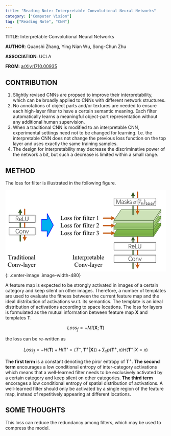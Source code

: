 ```yaml
---
title: "Reading Note: Interpretable Convolutional Neural Networks"
category: ["Computer Vision"]
tag: ["Reading Note", "CNN"]
---
```


**TITLE**: Interpretable Convolutional Neural Networks

**AUTHOR**: Quanshi Zhang, Ying Nian Wu, Song-Chun Zhu

**ASSOCIATION**: UCLA

**FROM**: [arXiv:1710.00935](https://arxiv.org/abs/1710.00935)

## CONTRIBUTION ##

1. Slightly revised CNNs are propsed to improve their interpretability, which can be broadly applied to CNNs with different network structures.
2. No annotations of object parts and/or textures are needed to ensure each high-layer filter to have a certain semantic meaning. Each filter automatically learns a meaningful object-part representation without any additional human supervision.
3. When a traditional CNN is modified to an interpretable CNN, experimental settings need not to be changed for learning. I.e. the interpretable CNN does not change the previous loss function on the top layer and uses exactly the same training samples.
4. The design for interpretability may decrease the discriminative power of the network a bit, but such a decrease is limited within a small range.

## METHOD ##

The loss for filter is illustrated in the following figure.

![Framework](https://raw.githubusercontent.com/joshua19881228/my_blogs/master/Computer_Vision/Reading_Note/figures/Reading_Note_20171012_interpretableCNN.png "Loss for Layer"){: .center-image .image-width-480}

A feature map is expected to be strongly activated in images of a certain category and keep silent on other images. Therefore, a number of templates are used to evaluate the fitness between the current feature map and the ideal distribution of activations w.r.t. its semantics. The template is an ideal distribution of activations according to space locations. The loss for layers is formulated as the mutual information between feature map $\textbf{X}$ and templates $\textbf{T}$.

$$ Loss_{f} = - MI(\textbf{X}; \textbf{T}) $$

the loss can be re-written as

$$ Loss_{f} = - H(\textbf{T}) + H(\textbf{T'}=\{T^{-}, \textbf{T}^{+}|\textbf{X}\})+\sum_{x}p(\textbf{T}^{+},x)H(\textbf{T}^{+}|X=x) $$

**The first term** is a constant denoting the piror entropy of $\textbf{T}^{+}$. **The second term** encourages a low conditional entropy of inter-category activations which means that a well-learned filter needs to be exclusively activated by a certain category and keep silent on other categories. **The third term** encorages a low conditional entropy of spatial distribution of activations. A well-learned filter should only be activated by a single region of the feature map, instead of repetitively appearing at different locations.

## SOME THOUGHTS ##

This loss can reduce the redundancy among filters, which may be used to compress the model.